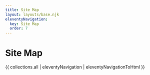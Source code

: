 ```yaml
---
title: Site Map
layout: layouts/base.njk
eleventyNavigation:
  key: Site Map
  order: 7
---
```

# Site Map

{{ collections.all | eleventyNavigation | eleventyNavigationToHtml }}